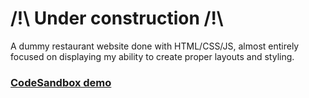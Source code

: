 # /!\ Under construction /!\

A dummy restaurant website done with HTML/CSS/JS, almost entirely focused on displaying my ability to create proper layouts and styling.

### [CodeSandbox demo](https://codesandbox.io/s/restaurant-etk5d)
